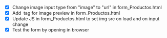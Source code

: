 - [x] Change image input type from "image" to "url" in form_Productos.html
- [x] Add <img> tag for image preview in form_Productos.html
- [x] Update JS in form_Productos.html to set img src on load and on input change
- [x] Test the form by opening in browser

